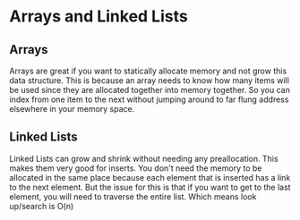 # Arrays and Linked Lists


## Arrays

Arrays are great if you want to statically allocate memory and not grow this data structure. This is because an array needs to know how many items will be used since they are allocated together into memory together. So you can index from one item to the next without jumping around to far flung address elsewhere in your memory space.


## Linked Lists

Linked Lists can grow and shrink without needing any preallocation. This makes them very good for inserts. You don't need the memory to be allocated in the same place because each element that is inserted has a link to the next element. But the issue for this is that if you want to get to the last element, you will need to traverse the entire list. Which means look up/search is O(n)
